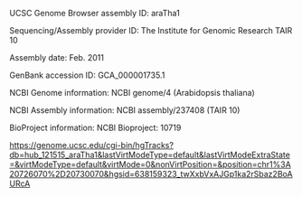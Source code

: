 


UCSC Genome Browser assembly ID: araTha1

Sequencing/Assembly provider ID: The Institute for Genomic Research TAIR 10

Assembly date: Feb. 2011

GenBank accession ID: GCA_000001735.1

NCBI Genome information: NCBI genome/4 (Arabidopsis thaliana)

NCBI Assembly information: NCBI assembly/237408 (TAIR 10)

BioProject information: NCBI Bioproject: 10719

https://genome.ucsc.edu/cgi-bin/hgTracks?db=hub_121515_araTha1&lastVirtModeType=default&lastVirtModeExtraState=&virtModeType=default&virtMode=0&nonVirtPosition=&position=chr1%3A20726070%2D20730070&hgsid=638159323_twXxbVxAJGp1ka2rSbaz2BoAURcA
